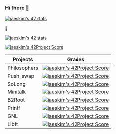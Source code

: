### Hi there 👋
[![jaeskim's 42 stats](https://badge42.herokuapp.com/api/stats/abouhlel)](https://github.com/JaeSeoKim/badge42)



<!--
**libraab/libraab** is a ✨ _special_ ✨ repository because its `README.md` (this file) appears on your GitHub profile.

Here are some ideas to get you started:

- 🔭 I’m currently working on ...
- 🌱 I’m currently learning ...
- 👯 I’m looking to collaborate on ...
- 🤔 I’m looking for help with ...
- 💬 Ask me about ...
- 📫 How to reach me: ...
- 😄 Pronouns: ...
- ⚡ Fun fact: ...
-->
🐎

[![jaeskim's 42 stats](https://badge42.herokuapp.com/api/stats/abouhlel?cursus=C%20Piscine)](https://github.com/JaeSeoKim/badge42)

[![jaeskim's 42Project Score](https://badge42.herokuapp.com/api/project/intra_id/project_name)](https://github.com/JaeSeoKim/badge42)

|Projects|Grades|
|---	|---	|
|Philosophers|[![jaeskim's 42Project Score](https://badge42.herokuapp.com/api/project/abouhlel/Philosophers)](https://github.com/JaeSeoKim/badge42)|
|Push_swap|[![jaeskim's 42Project Score](https://badge42.herokuapp.com/api/project/abouhlel/push_swap)](https://github.com/JaeSeoKim/badge42)|
|SoLong|[![jaeskim's 42Project Score](https://badge42.herokuapp.com/api/project/abouhlel/so_long)](https://github.com/JaeSeoKim/badge42)|
|Minitalk|[![jaeskim's 42Project Score](https://badge42.herokuapp.com/api/project/abouhlel/minitalk)](https://github.com/JaeSeoKim/badge42)|
|B2Root|[![jaeskim's 42Project Score](https://badge42.herokuapp.com/api/project/abouhlel/born2beroot)](https://github.com/JaeSeoKim/badge42)|
|Printf|[![jaeskim's 42Project Score](https://badge42.herokuapp.com/api/project/abouhlel/printf)](https://github.com/JaeSeoKim/badge42)|
|GNL 	 |[![jaeskim's 42Project Score](https://badge42.herokuapp.com/api/project/abouhlel/get_next_line)](https://github.com/JaeSeoKim/badge42)|
|Libft |[![jaeskim's 42Project Score](https://badge42.herokuapp.com/api/project/abouhlel/libft)](https://github.com/JaeSeoKim/badge42)|
